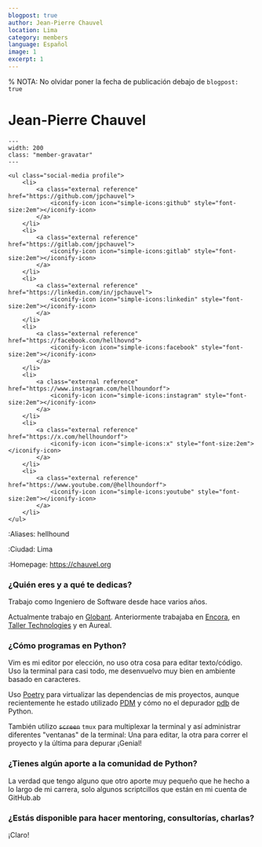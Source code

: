```yaml
---
blogpost: true
author: Jean-Pierre Chauvel
location: Lima
category: members
language: Español
image: 1
excerpt: 1
---
```


% NOTA: No olvidar poner la fecha de publicación debajo de `blogpost: true`

# Jean-Pierre Chauvel

```{gravatar} jean.pierre@chauvel.org
---
width: 200
class: "member-gravatar"
---
```

```{raw} html
<ul class="social-media profile">
    <li>
        <a class="external reference" href="https://github.com/jpchauvel">
            <iconify-icon icon="simple-icons:github" style="font-size:2em"></iconify-icon>
        </a>
    </li>
    <li>
        <a class="external reference" href="https://gitlab.com/jpchauvel">
            <iconify-icon icon="simple-icons:gitlab" style="font-size:2em"></iconify-icon>
        </a>
    </li>
    <li>
        <a class="external reference" href="https://linkedin.com/in/jpchauvel">
            <iconify-icon icon="simple-icons:linkedin" style="font-size:2em"></iconify-icon>
        </a>
    </li>
    <li>
        <a class="external reference" href="https://facebook.com/hellhovnd">
            <iconify-icon icon="simple-icons:facebook" style="font-size:2em"></iconify-icon>
        </a>
    </li>
    <li>
        <a class="external reference" href="https://www.instagram.com/hellhoundorf">
            <iconify-icon icon="simple-icons:instagram" style="font-size:2em"></iconify-icon>
        </a>
    </li>
    <li>
        <a class="external reference" href="https://x.com/hellhoundorf">
            <iconify-icon icon="simple-icons:x" style="font-size:2em"></iconify-icon>
        </a>
    </li>
    <li>
        <a class="external reference" href="https://www.youtube.com/@hellhoundorf">
            <iconify-icon icon="simple-icons:youtube" style="font-size:2em"></iconify-icon>
        </a>
    </li>
</ul>
```

:Aliases: hellhound

:Ciudad: Lima

:Homepage: https://chauvel.org

### ¿Quién eres y a qué te dedicas?

Trabajo como Ingeniero de Software desde hace varios años.

Actualmente trabajo en [Globant](https://www.globant.com). Anteriormente
trabajaba en [Encora](https://www.encora.com), en [Taller
Technologies](https://taller.us) y en Aureal.

### ¿Cómo programas en Python?

Vim es mi editor por elección, no uso otra cosa para editar texto/código. Uso
la terminal para casi todo, me desenvuelvo muy bien en ambiente basado en
caracteres.

Uso [Poetry](https://python-poetry.org) para virtualizar las dependencias de mis
proyectos, aunque recientemente he estado utilizado
[PDM](https://pdm-project.org/en/latest/) y cómo no el depurador
[pdb](https://docs.python.org/3/library/pdb.html) de Python.

También utilizo ~~`screen`~~ `tmux` para multiplexar la terminal y así
administrar diferentes "ventanas" de la terminal: Una para editar, la otra para
correr el proyecto y la última para depurar ¡Genial!

### ¿Tienes algún aporte a la comunidad de Python?

La verdad que tengo alguno que otro aporte muy pequeño que he hecho a lo largo
de mi carrera, solo algunos scriptcillos que están en mi cuenta de GitHub.ab

### ¿Estás disponible para hacer mentoring, consultorías, charlas?

¡Claro!
